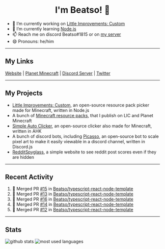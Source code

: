 <h1 align="center">I'm Beatso! 👋</h1>

- 🔭 I’m currently working on [Little Improvements: Custom](https://github.com/LittleImprovementsCustom/LittleImprovementsCustom)
- 🌱 I’m currently learning [Node.js](https://nodejs.org/)
- 📫 Reach me on discord Beatso#1815 or on [my server](https://discord.gg/bNcZjFe)
- 😄 Pronouns: he/him

---

## My Links
[Website](https://www.beatso.tk/) | 
[Planet Minecraft](https://www.planetminecraft.com/member/beatso/) |
[Discord Server](https://discord.gg/bNcZjFe) |
[Twitter](https://twitter.com/beatso_)

---

## My Projects
- [Little Improvements: Custom](https://github.com/LittleImprovementsCustom/LittleImprovementsCustom), an open-source resource pack picker made for Minecraft, written in Node.js
- A bunch of [Minecraft resource packs](https://www.planetminecraft.com/member/beatso/submissions/texture-packs/?morder=order_popularity), that I publish on LIC and Planet Minecraft
- [Simple Auto Clicker](https://github.com/Beatso/SimpleAutoClicker), an open-source clicker also made for Minecraft, written in AHK
- A bunch of discord bots, including [Picasso](https://github.com/Beatso/Picasso), an open-source bot to scale pixel art to make it easily viewable in a discord channel, written in Discord.js
- [RedditSpyglass](https://github.com/Beatso/RedditSpyglass), a simple website to see reddit post scores even if they are hidden

---

## Recent Activity
<!--START_SECTION:activity-->
1. 🎉 Merged PR [#15](https://github.com/Beatso/typescript-react-node-template/pull/15) in [Beatso/typescript-react-node-template](https://github.com/Beatso/typescript-react-node-template)
2. 🎉 Merged PR [#13](https://github.com/Beatso/typescript-react-node-template/pull/13) in [Beatso/typescript-react-node-template](https://github.com/Beatso/typescript-react-node-template)
3. 🎉 Merged PR [#16](https://github.com/Beatso/typescript-react-node-template/pull/16) in [Beatso/typescript-react-node-template](https://github.com/Beatso/typescript-react-node-template)
4. 🎉 Merged PR [#14](https://github.com/Beatso/typescript-react-node-template/pull/14) in [Beatso/typescript-react-node-template](https://github.com/Beatso/typescript-react-node-template)
5. 🎉 Merged PR [#12](https://github.com/Beatso/typescript-react-node-template/pull/12) in [Beatso/typescript-react-node-template](https://github.com/Beatso/typescript-react-node-template)
<!--END_SECTION:activity-->

---

## Stats
![github stats](https://github-readme-stats.vercel.app/api?username=Beatso&count_private=true&show_icons=true&hide_rank=true&title_color=f0f6fc&icon_color=8b949e&text_color=c9d1d9&bg_color=0d1117&hide_border=true "GitHub Stats")
![most used languages](https://github-readme-stats.vercel.app/api/top-langs/?username=Beatso&langs_count=3&title_color=f0f6fc&icon_color=8b949e&text_color=c9d1d9&bg_color=0d1117&hide_border=true "Most Used Languages")
